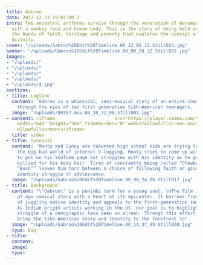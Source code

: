 ```yaml
---
title: Gabroo
date: 2017-12-23 19:07:00 Z
intro: Two ancestral artforms survive through the veneration of Hanuman, a hindu deity
  with a monkey face and human body. This is the story of being held on a leash to
  the hands of faith, heritage and poverty that explores the concept of humanism and
  divinity.
cover: "/uploads/Gabroo%20Edit%20Timeline.00_12_06_12.Still024.jpg"
banner: "/uploads/Gabroo%20Edit%20Timeline.00_08_28_12.Still032.jpg"
images:
- "/uploads/"
- "/uploads/"
- "/uploads/"
- "/uploads/"
- "/uploads/4.jpg"
sections:
- title: Logline
  content: 'Gabroo is a whimsical, semi-musical story of an entire community told
    through the eyes of two first generation Sikh-American teenagers. '
  image: "/uploads/8HT02.mov.04_38_32_00.Still001.jpg"
- content: <iframe                      src="https://player.vimeo.com/video/164217501?color=fff&portrait=0"
    width="640" height="360" frameborder="0" webkitallowfullscreen mozallowfullscreen
    allowfullscreen></iframe>
  title: video
- title: Synopsis
  content: 'Monty and Sunny are talented high school kids are trying to break into
    the big bad world of internet V-logging. Monty tries to come up with unique ideas
    to put on his YouTube page but struggles with his identity as he gets constantly
    bullied for his body hair. Tired of constantly being called “Chewbacca” and “George
    “Bush”” leaves him torn between a choice of following faith or give in to the
    identity struggle of adolescence. '
  image: "/uploads/Gabroo%20Edit%20Timeline.00_08_24_08.Still017.jpg"
- title: Background
  content: "\"Gabroo\" is a punjabi term for a young soul. \nThe Film is a coming
    of age comical story with a heart at its epicenter. It borrows from my own experiences
    of juggling native identity and appeals to the first-generation immigrant experience.
    As Indian origin artists working in the US, our goal is to highlight the distinct
    struggle of a demographic less seen on screen. Through this effort, we wish to
    bring the Sikh-American story and identity to the forefront.\n"
  image: "/uploads/Gabroo%20Edit%20Timeline.00_11_37_09.Still030.jpg"
  type: big
- title: 
  content: 
  image: 
  type: 
---
```




